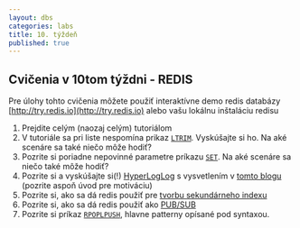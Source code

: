 ```yaml
---
layout: dbs
categories: labs
title: 10. týždeň
published: true
---
```


## Cvičenia v 10tom týždni - REDIS

Pre úlohy tohto cvičenia môžete použiť interaktívne demo redis databázy [http://try.redis.io](http://try.redis.io) alebo vašu lokálnu inštaláciu redisu

1. Prejdite celým (naozaj celým) tutoriálom
2. V tutoriále sa pri liste nespomína prikaz [`LTRIM`](http://redis.io/commands/ltrim). Vyskúšajte si ho. Na aké scenáre sa také niečo môže hodiť?
3. Pozrite si poriadne nepovinné parametre príkazu [`SET`](http://redis.io/commands/set). Na aké scenáre sa niečo také môže hodiť?
4. Pozrite si a vyskúšajte si(!) [HyperLogLog](http://redis.io/commands#hyperloglog) s vysvetlením v [tomto blogu](http://antirez.com/news/75) (pozrite aspoň úvod pre motiváciu)
5. Pozrite si, ako sa dá redis použiť pre [tvorbu sekundárneho indexu](http://redis.io/topics/indexes)
6. Pozrite si, ako sa dá redis použiť ako [PUB/SUB](http://redis.io/topics/pubsub)
7. Pozrite si príkaz [`RPOPLPUSH`](https://redis.io/commands/rpoplpush), hlavne patterny opísané pod syntaxou.

